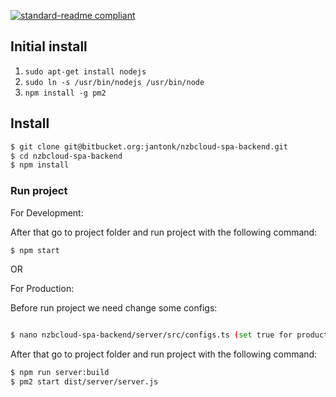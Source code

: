 [![standard-readme compliant](https://img.shields.io/badge/Project-NZB%20|%20CLoud%20Backend-blue.svg?style=flat-square)]()

## Initial install
 
1. `sudo apt-get install nodejs`
2. `sudo ln -s /usr/bin/nodejs /usr/bin/node`
3. `npm install -g pm2`

## Install

```bash
$ git clone git@bitbucket.org:jantonk/nzbcloud-spa-backend.git
$ cd nzbcloud-spa-backend
$ npm install
```
### Run project

For Development:

After that go to project folder and run project with the following command:
```bash
$ npm start
```
OR

For Production:

Before run project we need change some configs:
```bash

$ nano nzbcloud-spa-backend/server/src/configs.ts (set true for production config)
```
After that go to project folder and run project with the following command:
```bash
$ npm run server:build
$ pm2 start dist/server/server.js
```

